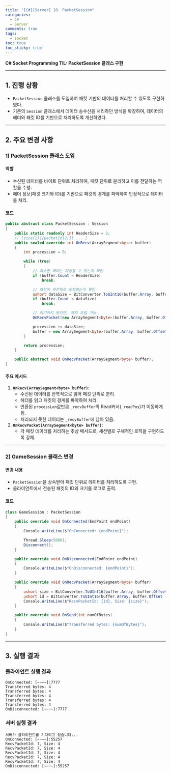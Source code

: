 ```yaml
---
title: "[C#][Server] 10. PacketSession"
categories:
  - C#
  - Server
comments: true
tags:
  - socket
toc: true
toc_sticky: true
---
```

**C# Socket Programming TIL: PacketSession 클래스 구현**

---

## 1. 진행 상황

- `PacketSession` 클래스를 도입하여 패킷 기반의 데이터를 처리할 수 있도록 구현하였다.
- 기존의 `Session` 클래스에서 데이터 송수신을 처리하던 방식을 확장하여, 데이터의 헤더와 패킷 ID를 기반으로 처리하도록 개선하였다.

---

## 2. 주요 변경 사항

### **1) PacketSession 클래스 도입**

#### **역할**

- 수신된 데이터를 바이트 단위로 처리하여, 패킷 단위로 분리하고 이를 전달하는 역할을 수행.
- 헤더 정보(패킷 크기와 ID)를 기반으로 패킷의 경계를 파악하여 안정적으로 데이터를 처리.

#### **코드**

```csharp
public abstract class PacketSession : Session
{
    public static readonly int HeaderSize = 2;
    // [size(2)][packetId(2)][ ... ]
    public sealed override int OnRecv(ArraySegment<byte> buffer)
    {
        int processLen = 0;

        while (true)
        {
            // 최소한 헤더는 파싱할 수 있는지 확인
            if (buffer.Count < HeaderSize)
                break;

            // 패킷이 완전체로 도착했는지 확인
            ushort dataSize = BitConverter.ToUInt16(buffer.Array, buffer.Offset);
            if (buffer.Count < dataSize)
                break;

            // 여기까지 왔으면, 패킷 조립 가능
            OnRecvPacket(new ArraySegment<byte>(buffer.Array, buffer.Offset, dataSize));

            processLen += dataSize;
            buffer = new ArraySegment<byte>(buffer.Array, buffer.Offset + dataSize, buffer.Count - dataSize);
        }

        return processLen;
    }

    public abstract void OnRecvPacket(ArraySegment<byte> buffer);
}
```

#### **주요 메서드**

1. **`OnRecv(ArraySegment<byte> buffer)`**:
    - 수신된 데이터를 반복적으로 읽어 패킷 단위로 분리.
    - 헤더를 읽고 패킷의 경계를 파악하여 처리.
    - 반환된 `processLen`값만큼 `_recvBuffer`의 Read커서(`_readPos`)가 이동하게 됨.
    - 처리되지 못한 데이터는 `_recvBuffer`에 남아 있음.
1. **`OnRecvPacket(ArraySegment<byte> buffer)`**:
    - 각 패킷 데이터를 처리하는 추상 메서드로, 세션별로 구체적인 로직을 구현하도록 강제.

---

### **2) GameSession 클래스 변경**

#### **변경 내용**

- `PacketSession`을 상속받아 패킷 단위로 데이터를 처리하도록 구현.
- 클라이언트에서 전송된 패킷의 ID와 크기를 로그로 출력.

#### **코드**

```csharp
class GameSession : PacketSession
{
    public override void OnConnected(EndPoint endPoint)
    {
        Console.WriteLine($"OnConnected: {endPoint}");

        Thread.Sleep(5000);
        Disconnect();
    }

    public override void OnDisconnected(EndPoint endPoint)
    {
        Console.WriteLine($"OnDisconnected: {endPoint}");
    }

    public override void OnRecvPacket(ArraySegment<byte> buffer)
    {
        ushort size = BitConverter.ToUInt16(buffer.Array, buffer.Offset);
        ushort id = BitConverter.ToUInt16(buffer.Array, buffer.Offset + sizeof(ushort));
        Console.WriteLine($"RecvPacketId: {id}, Size: {size}");
    }

    public override void OnSend(int numOfBytes)
    {
        Console.WriteLine($"Transferred bytes: {numOfBytes}");
    }
}
```

---

## 3. 실행 결과

### **클라이언트 실행 결과**

```
OnConnected: [~~~~]:7777
Transferred bytes: 4
Transferred bytes: 4
Transferred bytes: 4
Transferred bytes: 4
Transferred bytes: 4
OnDisconnected: [~~~~]:7777
```

### **서버 실행 결과**

```
서버가 클라이언트를 기다리고 있습니다...
OnConnected: [~~~~]:55257
RecvPacketId: 7, Size: 4
RecvPacketId: 7, Size: 4
RecvPacketId: 7, Size: 4
RecvPacketId: 7, Size: 4
RecvPacketId: 7, Size: 4
OnDisconnected: [~~~~]:55257
```
